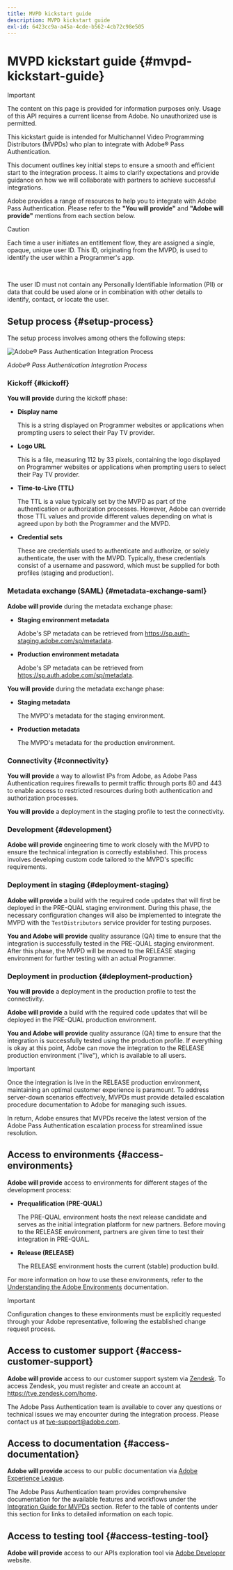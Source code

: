 ```yaml
---
title: MVPD kickstart guide
description: MVPD kickstart guide
exl-id: 6423cc9a-a45a-4cde-b562-4cb72c98e505
---
```

# MVPD kickstart guide {#mvpd-kickstart-guide}

>[!IMPORTANT]
>
> The content on this page is provided for information purposes only. Usage of this API requires a current license from Adobe. No unauthorized use is permitted.

This kickstart guide is intended for Multichannel Video Programming Distributors (MVPDs) who plan to integrate with Adobe&reg; Pass Authentication.

This document outlines key initial steps to ensure a smooth and efficient start to the integration process. It aims to clarify expectations and provide guidance on how we will collaborate with partners to achieve successful integrations.

Adobe provides a range of resources to help you to integrate with Adobe Pass Authentication. Please refer to the **"You will provide"** and **"Adobe will provide"** mentions from each section below.

>[!CAUTION]
>
> Each time a user initiates an entitlement flow, they are assigned a single, opaque, unique user ID. This ID, originating from the MVPD, is used to identify the user within a Programmer's app.
>
> <br/>
>
> The user ID must not contain any Personally Identifiable Information (PII) or data that could be used alone or in combination with other details to identify, contact, or locate the user.

## Setup process {#setup-process}

The setup process involves among others the following steps:

![Adobe&reg; Pass Authentication Integration Process](../assets/mvpd-int-lifecycle.png)

*Adobe&reg; Pass Authentication Integration Process*

### Kickoff {#kickoff}

**You will provide** during the kickoff phase:

* **Display name**

    This is a string displayed on Programmer websites or applications when prompting users to select their Pay TV provider.

* **Logo URL**

    This is a file, measuring 112 by 33 pixels, containing the logo displayed on Programmer websites or applications when prompting users to select their Pay TV provider.

* **Time-to-Live (TTL)**

    The TTL is a value typically set by the MVPD as part of the authentication or authorization processes. However, Adobe can override those TTL values and provide different values depending on what is agreed upon by both the Programmer and the MVPD.

* **Credential sets**

    These are credentials used to authenticate and authorize, or solely authenticate, the user with the MVPD. Typically, these credentials consist of a username and password, which must be supplied for both profiles (staging and production).

### Metadata exchange (SAML) {#metadata-exchange-saml}

**Adobe will provide** during the metadata exchange phase:

* **Staging environment metadata**

    Adobe's SP metadata can be retrieved from https://sp.auth-staging.adobe.com/sp/metadata.

* **Production environment metadata** 

    Adobe's SP metadata can be retrieved from https://sp.auth.adobe.com/sp/metadata.

**You will provide** during the metadata exchange phase:

* **Staging metadata**

    The MVPD's metadata for the staging environment.

* **Production metadata**

    The MVPD's metadata for the production environment.

### Connectivity {#connectivity}

**You will provide** a way to allowlist IPs from Adobe, as Adobe Pass Authentication requires firewalls to permit traffic through ports 80 and 443 to enable access to restricted resources during both authentication and authorization processes.

**You will provide** a deployment in the staging profile to test the connectivity.

### Development {#development}

**Adobe will provide** engineering time to work closely with the MVPD to ensure the technical integration is correctly established. This process involves developing custom code tailored to the MVPD's specific requirements.

### Deployment in staging {#deployment-staging}

**Adobe will provide** a build with the required code updates that will first be deployed in the PRE-QUAL staging environment. During this phase, the necessary configuration changes will also be implemented to integrate the MVPD with the `TestDistributors` service provider for testing purposes.

**You and Adobe will provide** quality assurance (QA) time to ensure that the integration is successfully tested in the PRE-QUAL staging environment. After this phase, the MVPD will be moved to the RELEASE staging environment for further testing with an actual Programmer.

### Deployment in production {#deployment-production}

**You will provide** a deployment in the production profile to test the connectivity.

**Adobe will provide** a build with the required code updates that will be deployed in the PRE-QUAL production environment. 

**You and Adobe will provide** quality assurance (QA) time to ensure that the integration is successfully tested using the production profile. If everything is okay at this point, Adobe can move the integration to the RELEASE production environment ("live"), which is available to all users.

>[!IMPORTANT]
>
> Once the integration is live in the RELEASE production environment, maintaining an optimal customer experience is paramount. To address server-down scenarios effectively, MVPDs must provide detailed escalation procedure documentation to Adobe for managing such issues.
>
> In return, Adobe ensures that MVPDs receive the latest version of the Adobe Pass Authentication escalation process for streamlined issue resolution.

## Access to environments {#access-environments}

**Adobe will provide** access to environments for different stages of the development process:

* **Prequalification (PRE-QUAL)**

    The PRE-QUAL environment hosts the next release candidate and serves as the initial integration platform for new partners. Before moving to the RELEASE environment, partners are given time to test their integration in PRE-QUAL.

* **Release (RELEASE)**

    The RELEASE environment hosts the current (stable) production build.

For more information on how to use these environments, refer to the [Understanding the Adobe Environments](/help/authentication/notes-technical/environments/understanding-the-adobe-environments.md) documentation.

>[!IMPORTANT]
> 
> Configuration changes to these environments must be explicitly requested through your Adobe representative, following the established change request process.
 
## Access to customer support {#access-customer-support}

**Adobe will provide** access to our customer support system via [Zendesk](https://tve.zendesk.com/home). To access Zendesk, you must register and create an account at https://tve.zendesk.com/home.

The Adobe Pass Authentication team is available to cover any questions or technical issues we may encounter during the integration process. Please contact us at [tve-support@adobe.com](mailto:tve-support@adobe.com).

## Access to documentation {#access-documentation}

**Adobe will provide** access to our public documentation via [Adobe Experience League](https://experienceleague.adobe.com/en/docs/pass/authentication/home).

The Adobe Pass Authentication team provides comprehensive documentation for the available features and workflows under the [Integration Guide for MVPDs](/help/authentication/kickstart/mvpd-overview.md) section. Refer to the table of contents under this section for links to detailed information on each topic.

## Access to testing tool {#access-testing-tool}

**Adobe will provide** access to our APIs exploration tool via [Adobe Developer](https://developer.adobe.com/adobe-pass/) website.

